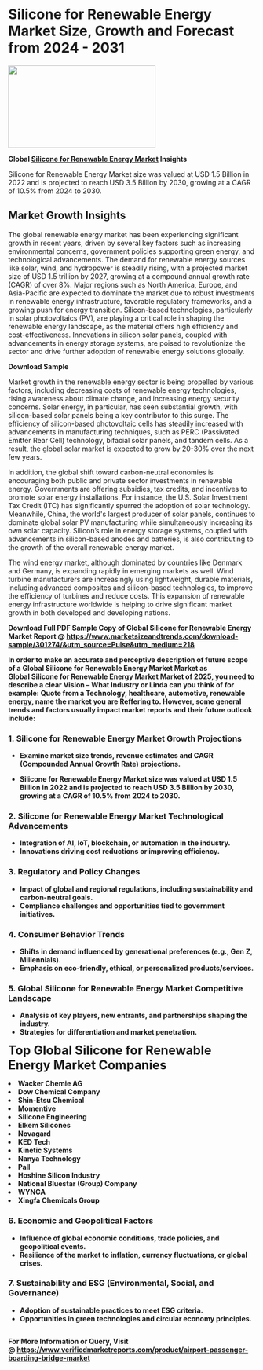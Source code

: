 <H1>Silicone for Renewable Energy Market Size, Growth and Forecast from 2024 - 2031</H1><img class="aligncenter size-medium wp-image-584254" src="https://thirdeyenews.in/wp-content/uploads/2024/09/Global-Market-Research-300x168.jpeg" alt="" width="300" height="168" /><p><strong>Global&nbsp;<a href="https://www.marketsizeandtrends.com/download-sample/301274/&amp;utm_source=Pulse&amp;utm_medium=218">Silicone for Renewable Energy Market</a> Insights</strong></p><p>Silicone for Renewable Energy Market size was valued at USD 1.5 Billion in 2022 and is projected to reach USD 3.5 Billion by 2030, growing at a CAGR of 10.5% from 2024 to 2030.</p><p><h2>Market Growth Insights</h2> <p>The global renewable energy market has been experiencing significant growth in recent years, driven by several key factors such as increasing environmental concerns, government policies supporting green energy, and technological advancements. The demand for renewable energy sources like solar, wind, and hydropower is steadily rising, with a projected market size of USD 1.5 trillion by 2027, growing at a compound annual growth rate (CAGR) of over 8%. Major regions such as North America, Europe, and Asia-Pacific are expected to dominate the market due to robust investments in renewable energy infrastructure, favorable regulatory frameworks, and a growing push for energy transition. Silicon-based technologies, particularly in solar photovoltaics (PV), are playing a critical role in shaping the renewable energy landscape, as the material offers high efficiency and cost-effectiveness. Innovations in silicon solar panels, coupled with advancements in energy storage systems, are poised to revolutionize the sector and drive further adoption of renewable energy solutions globally.</p> <p><strong>Download Sample</strong></p> <p>Market growth in the renewable energy sector is being propelled by various factors, including decreasing costs of renewable energy technologies, rising awareness about climate change, and increasing energy security concerns. Solar energy, in particular, has seen substantial growth, with silicon-based solar panels being a key contributor to this surge. The efficiency of silicon-based photovoltaic cells has steadily increased with advancements in manufacturing techniques, such as PERC (Passivated Emitter Rear Cell) technology, bifacial solar panels, and tandem cells. As a result, the global solar market is expected to grow by 20-30% over the next few years.</p> <p>In addition, the global shift toward carbon-neutral economies is encouraging both public and private sector investments in renewable energy. Governments are offering subsidies, tax credits, and incentives to promote solar energy installations. For instance, the U.S. Solar Investment Tax Credit (ITC) has significantly spurred the adoption of solar technology. Meanwhile, China, the world's largest producer of solar panels, continues to dominate global solar PV manufacturing while simultaneously increasing its own solar capacity. Silicon’s role in energy storage systems, coupled with advancements in silicon-based anodes and batteries, is also contributing to the growth of the overall renewable energy market.</p> <p>The wind energy market, although dominated by countries like Denmark and Germany, is expanding rapidly in emerging markets as well. Wind turbine manufacturers are increasingly using lightweight, durable materials, including advanced composites and silicon-based technologies, to improve the efficiency of turbines and reduce costs. This expansion of renewable energy infrastructure worldwide is helping to drive significant market growth in both developed and developing nations.</p> <p><strong></p><p><span class=""><strong>Download Full PDF Sample Copy of Global Silicone for Renewable Energy Market Report</strong> @ <a href="https://www.marketsizeandtrends.com/download-sample/301274/&amp;utm_source=Pulse&amp;utm_medium=218" target="_blank">https://www.marketsizeandtrends.com/download-sample/301274/&amp;utm_source=Pulse&amp;utm_medium=218</a></span></p><p>In order to make an accurate and perceptive description of future scope of a Global&nbsp;Silicone for Renewable Energy Market Market as Global&nbsp;Silicone for Renewable Energy Market Market of 2025, you need to describe a clear Vision &ndash; What Industry or Linda can you think of for example: Quote from a Technology, healthcare, automotive, renewable energy, name the market you are Reffering to. However, some general trends and factors usually impact market reports and their future outlook include:</p><h3>1.&nbsp;<strong>Silicone for Renewable Energy Market Growth Projections</strong></h3><ul><li>Examine market size trends, revenue estimates and CAGR (Compounded Annual Growth Rate) projections.</li><li><p>Silicone for Renewable Energy Market size was valued at USD 1.5 Billion in 2022 and is projected to reach USD 3.5 Billion by 2030, growing at a CAGR of 10.5% from 2024 to 2030.</p></li></ul><h3>2.&nbsp;<strong>Silicone for Renewable Energy Market Technological Advancements</strong></h3><ul><li>Integration of AI, IoT, blockchain, or automation in the industry.</li><li>Innovations driving cost reductions or improving efficiency.</li></ul><h3>3.&nbsp;<strong>Regulatory and Policy Changes</strong></h3><ul><li>Impact of global and regional regulations, including sustainability and carbon-neutral goals.</li><li>Compliance challenges and opportunities tied to government initiatives.</li></ul><h3>4.&nbsp;<strong>Consumer Behavior Trends</strong></h3><ul><li>Shifts in demand influenced by generational preferences (e.g., Gen Z, Millennials).</li><li>Emphasis on eco-friendly, ethical, or personalized products/services.</li></ul><h3>5.&nbsp;<strong>Global Silicone for Renewable Energy Market Competitive Landscape</strong></h3><ul><li>Analysis of key players, new entrants, and partnerships shaping the industry.</li><li>Strategies for differentiation and market penetration.</li></ul><p data-pm-slice="1 1 []"><span style="color: inherit; font-family: inherit; font-size: 25px;">Top Global Silicone for Renewable Energy Market Companies</span></p><div class="" data-test-id=""><p><li>Wacker Chemie AG</li><li> Dow Chemical Company</li><li> Shin-Etsu Chemical</li><li> Momentive</li><li> Silicone Engineering</li><li> Elkem Silicones</li><li> Novagard</li><li> KED Tech</li><li> Kinetic Systems</li><li> Nanya Technology</li><li> Pall</li><li> Hoshine Silicon Industry</li><li> National Bluestar (Group) Company</li><li> WYNCA</li><li> Xingfa Chemicals Group</li></p></div><h3>6.&nbsp;<strong>Economic and Geopolitical Factors</strong></h3><ul><li>Influence of global economic conditions, trade policies, and geopolitical events.</li><li>Resilience of the market to inflation, currency fluctuations, or global crises.</li></ul><h3>7.&nbsp;<strong>Sustainability and ESG (Environmental, Social, and Governance)</strong></h3><ul><li>Adoption of sustainable practices to meet ESG criteria.</li><li>Opportunities in green technologies and circular economy principles.</li></ul><h2><strong style="font-size: 14px;">For More Information or Query, Visit @&nbsp;</strong><a style="background-color: #ffffff; font-size: 14px;" href="https://www.marketsizeandtrends.com/report/silicone-for-renewable-energy-market/" target="_blank">https://www.verifiedmarketreports.com/product/airport-passenger-boarding-bridge-market</a></h2>
